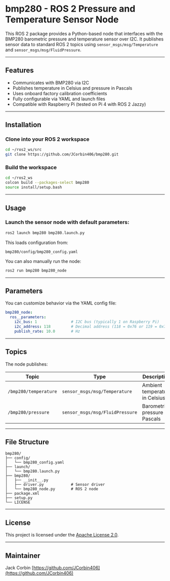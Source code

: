 # bmp280 - ROS 2 Pressure and Temperature Sensor Node

This ROS 2 package provides a Python-based node that interfaces with the BMP280 barometric pressure and temperature sensor over I2C. It publishes sensor data to standard ROS 2 topics using `sensor_msgs/msg/Temperature` and `sensor_msgs/msg/FluidPressure`.

---

## Features

- Communicates with BMP280 via I2C
- Publishes temperature in Celsius and pressure in Pascals
- Uses onboard factory calibration coefficients
- Fully configurable via YAML and launch files
- Compatible with Raspberry Pi (tested on Pi 4 with ROS 2 Jazzy)

---

## Installation

### Clone into your ROS 2 workspace

```bash
cd ~/ros2_ws/src
git clone https://github.com/JCorbin406/bmp280.git
```

### Build the workspace

```bash
cd ~/ros2_ws
colcon build --packages-select bmp280
source install/setup.bash
```

---

## Usage

### Launch the sensor node with default parameters:

```bash
ros2 launch bmp280 bmp280.launch.py
```

This loads configuration from:
```
bmp280/config/bmp280_config.yaml
```

You can also manually run the node:

```bash
ros2 run bmp280 bmp280_node
```

---

## Parameters

You can customize behavior via the YAML config file:

```yaml
bmp280_node:
  ros__parameters:
    i2c_bus: 1               # I2C bus (typically 1 on Raspberry Pi)
    i2c_address: 118         # Decimal address (118 = 0x76 or 119 = 0x77)
    publish_rate: 10.0       # Hz
```

---

## Topics

The node publishes:

| Topic               | Type                         | Description                   |
|---------------------|------------------------------|-------------------------------|
| `/bmp280/temperature` | `sensor_msgs/msg/Temperature` | Ambient temperature in Celsius |
| `/bmp280/pressure`    | `sensor_msgs/msg/FluidPressure` | Barometric pressure in Pascals |

---

## File Structure

```
bmp280/
├── config/
│   └── bmp280_config.yaml
├── launch/
│   └── bmp280.launch.py
├── bmp280/
│   ├── __init__.py
│   ├── driver.py            # Sensor driver
│   └── bmp280_node.py       # ROS 2 node
├── package.xml
├── setup.py
└── LICENSE
```

---

## License

This project is licensed under the [Apache License 2.0](LICENSE).

---

## Maintainer

Jack Corbin
[https://github.com/JCorbin406](https://github.com/JCorbin406)
